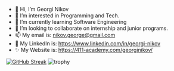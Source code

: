- 👋 Hi, I’m Georgi Nikov
- 👀 I’m interested in Programming and Tech. 
- 🌱 I’m currently learning Software Engineering
- 💞️ I’m looking to collaborate on internship and junior programs.
- 📫 My email is: nikov.george@gmail.com 
- 📱 My LinkedIn is: https://www.linkedin.com/in/georgi-nikov
- ✨ My Website is: https://411-academy.com/georginikov/

[![GitHub Streak](https://github-readme-streak-stats.herokuapp.com?user=george-nikov&border_radius=)](https://github.com/george-nikov)
![trophy](https://github-profile-trophy.vercel.app/?username=george-nikov)
